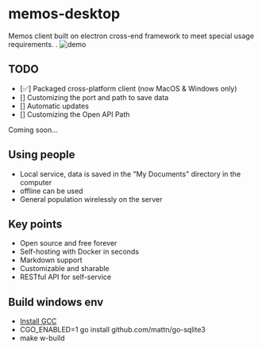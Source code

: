 # memos-desktop

Memos client built on electron cross-end framework to meet special usage requirements.
.
![demo](./docs/layout.png)

## TODO
- [✅] Packaged cross-platform client (now MacOS & Windows only)
- [] Customizing the port and path to save data
- [] Automatic updates
- [] Customizing the Open API Path

Coming soon...

## Using people
- Local service, data is saved in the "My Documents" directory in the computer
- offline can be used
- General population wirelessly on the server

## Key points

- Open source and free forever
- Self-hosting with Docker in seconds
- Markdown support
- Customizable and sharable
- RESTful API for self-service

## Build windows env

- [Install GCC](https://jmeubank.github.io/tdm-gcc/articles/2021-05/10.3.0-release)
- CGO_ENABLED=1 go install github.com/mattn/go-sqlite3
- make w-build
